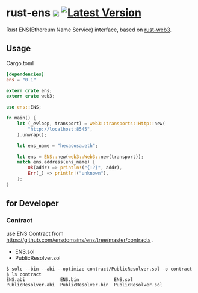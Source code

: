 # rust-ens [![](https://travis-ci.org/hhatto/rust-ens.svg?branch=master)](https://travis-ci.org/hhatto/rust-ens) [![Latest Version](https://img.shields.io/crates/v/ens.svg)](https://crates.io/crates/ens)

Rust ENS(Ethereum Name Service) interface, based on [rust-web3](https://github.com/tomusdrw/rust-web3).

## Usage

Cargo.toml

```toml
[dependencies]
ens = "0.1"
```

```rust
extern crate ens;
extern crate web3;

use ens::ENS;

fn main() {
    let (_evloop, transport) = web3::transports::Http::new(
        "http://localhost:8545",
    ).unwrap();

    let ens_name = "hexacosa.eth";

    let ens = ENS::new(web3::Web3::new(transport));
    match ens.address(ens_name) {
        Ok(addr) => println!("{:?}", addr),
        Err(_) => println!("unknown"),
    };
}
```

## for Developer

### Contract

use ENS Contract from https://github.com/ensdomains/ens/tree/master/contracts .
* ENS.sol
* PublicResolver.sol

```
$ solc --bin --abi --optimize contract/PublicResolver.sol -o contract
$ ls contract
ENS.abi             ENS.bin             ENS.sol             PublicResolver.abi  PublicResolver.bin  PublicResolver.sol
```
